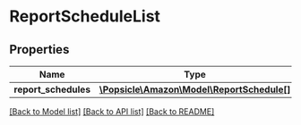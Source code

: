 # ReportScheduleList

## Properties
Name | Type | Description | Notes
------------ | ------------- | ------------- | -------------
**report_schedules** | [**\Popsicle\Amazon\Model\ReportSchedule[]**](ReportSchedule.md) |  | 

[[Back to Model list]](../../README.md#documentation-for-models) [[Back to API list]](../../README.md#documentation-for-api-endpoints) [[Back to README]](../../README.md)


